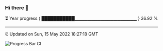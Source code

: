 ### Hi there 👋

⏳ Year progress { ███████████▁▁▁▁▁▁▁▁▁▁▁▁▁▁▁▁▁▁▁ } 36.92 %

---

⏰ Updated on Sun, 15 May 2022 18:27:18 GMT

![Progress Bar CI](https://github.com/ZhaoGui/ZhaoGui/workflows/Progress%20Bar%20CI/badge.svg)
